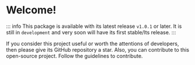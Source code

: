 # Welcome!

::: info
This package is available with its latest release `v1.0.1` or later.
It is still in `development` and very soon will have its first stable/lts release.
:::

If you consider this project useful or worth the attentions of developers, then please give its GitHub repository a star. Also, you can contribute to this open-source project. Follow the guidelines to contribute.
